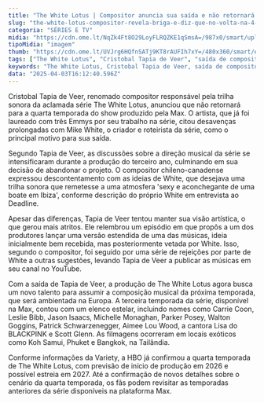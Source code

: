 ```yaml
---
title: "The White Lotus | Compositor anuncia sua saída e não retornará para a 4ª temporada"
slug: "the-white-lotus-compositor-revela-briga-e-diz-que-no-volta-na-4-temporada"
categoria: "SÉRIES E TV"
midia: "https://cdn.ome.lt/NqZk4Ft8O29LoyFLRQZKE1qSmsA=/987x0/smart/uploads/conteudo/fotos/OMELETE_CAPA_-_2025-04-03T123546.634.png"
tipoMidia: "imagem"
thumb: "https://cdn.ome.lt/UVJrg6HQfnSATj9KT8rAUFIh7xY=/480x360/smart/extras/conteudos/omelete_THUMB_-_2025-04-03T123533.294.png"
tags: ["The White Lotus", "Cristobal Tapia de Veer", "saída de compositor", "Mike White", "trilha sonora", "conflitos criativos", "temporada 4", "HBO"]
keywords: "The White Lotus, Cristobal Tapia de Veer, saída de compositor, Mike White, trilha sonora, conflitos criativos, temporada 4, HBO"
data: "2025-04-03T16:12:40.596Z"
---
```


Cristobal Tapia de Veer, renomado compositor responsável pela trilha sonora da aclamada série The White Lotus, anunciou que não retornará para a quarta temporada do show produzido pela Max. O artista, que já foi laureado com três Emmys por seu trabalho na série, citou desavenças prolongadas com Mike White, o criador e roteirista da série, como o principal motivo para sua saída.

Segundo Tapia de Veer, as discussões sobre a direção musical da série se intensificaram durante a produção do terceiro ano, culminando em sua decisão de abandonar o projeto. O compositor chileno-canadense expressou descontentamento com as ideias de White, que desejava uma trilha sonora que remetesse a uma atmosfera 'sexy e aconchegante de uma boate em Ibiza', conforme descrição do próprio White em entrevista ao Deadline.

Apesar das diferenças, Tapia de Veer tentou manter sua visão artística, o que gerou mais atritos. Ele relembrou um episódio em que propôs a um dos produtores lançar uma versão estendida de uma das músicas, ideia inicialmente bem recebida, mas posteriormente vetada por White. Isso, segundo o compositor, foi seguido por uma série de rejeições por parte de White a outras sugestões, levando Tapia de Veer a publicar as músicas em seu canal no YouTube.

Com a saída de Tapia de Veer, a produção de The White Lotus agora busca um novo talento para assumir a composição musical da próxima temporada, que será ambientada na Europa. A terceira temporada da série, disponível na Max, contou com um elenco estelar, incluindo nomes como Carrie Coon, Leslie Bibb, Jason Isaacs, Michelle Monaghan, Parker Posey, Walton Goggins, Patrick Schwarzenegger, Aimee Lou Wood, a cantora Lisa do BLACKPINK e Scott Glenn. As filmagens ocorreram em locais exóticos como Koh Samui, Phuket e Bangkok, na Tailândia.

Conforme informações da Variety, a HBO já confirmou a quarta temporada de The White Lotus, com previsão de início de produção em 2026 e possível estreia em 2027. Até a confirmação de novos detalhes sobre o cenário da quarta temporada, os fãs podem revisitar as temporadas anteriores da série disponíveis na plataforma Max.